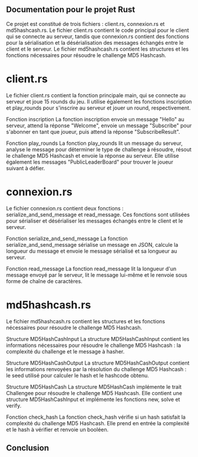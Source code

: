 ## Documentation pour le projet Rust

Ce projet est constitué de trois fichiers : client.rs, connexion.rs et md5hashcash.rs. Le fichier client.rs contient le code principal pour le client qui se connecte au serveur, tandis que connexion.rs contient des fonctions pour la sérialisation et la désérialisation des messages échangés entre le client et le serveur. Le fichier md5hashcash.rs contient les structures et les fonctions nécessaires pour résoudre le challenge MD5 Hashcash.

# client.rs
Le fichier client.rs contient la fonction principale main, qui se connecte au serveur et joue 15 rounds du jeu. Il utilise également les fonctions inscription et play_rounds pour s'inscrire au serveur et jouer un round, respectivement.

Fonction inscription
La fonction inscription envoie un message "Hello" au serveur, attend la réponse "Welcome", envoie un message "Subscribe" pour s'abonner en tant que joueur, puis attend la réponse "SubscribeResult".

Fonction play_rounds
La fonction play_rounds lit un message du serveur, analyse le message pour déterminer le type de challenge à résoudre, résout le challenge MD5 Hashcash et envoie la réponse au serveur. Elle utilise également les messages "PublicLeaderBoard" pour trouver le joueur suivant à défier.

# connexion.rs
Le fichier connexion.rs contient deux fonctions : serialize_and_send_message et read_message. Ces fonctions sont utilisées pour sérialiser et désérialiser les messages échangés entre le client et le serveur.

Fonction serialize_and_send_message
La fonction serialize_and_send_message sérialise un message en JSON, calcule la longueur du message et envoie le message sérialisé et sa longueur au serveur.

Fonction read_message
La fonction read_message lit la longueur d'un message envoyé par le serveur, lit le message lui-même et le renvoie sous forme de chaîne de caractères.

# md5hashcash.rs
Le fichier md5hashcash.rs contient les structures et les fonctions nécessaires pour résoudre le challenge MD5 Hashcash.

Structure MD5HashCashInput
La structure MD5HashCashInput contient les informations nécessaires pour résoudre le challenge MD5 Hashcash : la complexité du challenge et le message à hasher.

Structure MD5HashCashOutput
La structure MD5HashCashOutput contient les informations renvoyées par la résolution du challenge MD5 Hashcash : le seed utilisé pour calculer le hash et le hashcode obtenu.

Structure MD5HashCash
La structure MD5HashCash implémente le trait Challengee pour résoudre le challenge MD5 Hashcash. Elle contient une structure MD5HashCashInput et implémente les fonctions new, solve et verify.

Fonction check_hash
La fonction check_hash vérifie si un hash satisfait la complexité du challenge MD5 Hashcash. Elle prend en entrée la complexité et le hash à vérifier et renvoie un booléen.

## Conclusion
